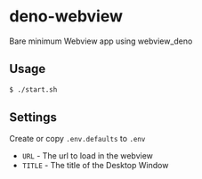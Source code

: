 # deno-webview
Bare minimum Webview app using webview_deno

## Usage

```sh
$ ./start.sh
```

## Settings

Create or copy `.env.defaults` to `.env`
* `URL` - The url to load in the webview
* `TITLE` - The title of the Desktop Window
